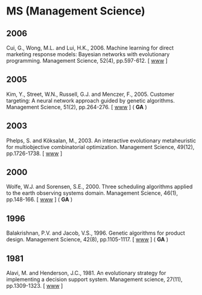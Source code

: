 # MS (Management Science)

## 2006

Cui, G., Wong, M.L. and Lui, H.K., 2006. Machine learning for direct marketing response models: Bayesian networks with evolutionary programming. Management Science, 52(4), pp.597-612. [ [www](https://pubsonline.informs.org/doi/abs/10.1287/mnsc.1060.0514) ]

## 2005

Kim, Y., Street, W.N., Russell, G.J. and Menczer, F., 2005. Customer targeting: A neural network approach guided by genetic algorithms. Management Science, 51(2), pp.264-276.  [ [www](https://pubsonline.informs.org/doi/abs/10.1287/mnsc.1040.0296) ] ( **GA** )

## 2003

Phelps, S. and Köksalan, M., 2003. An interactive evolutionary metaheuristic for multiobjective combinatorial optimization. Management Science, 49(12), pp.1726-1738. [ [www](https://pubsonline.informs.org/doi/abs/10.1287/mnsc.49.12.1726.25117) ]

## 2000

Wolfe, W.J. and Sorensen, S.E., 2000. Three scheduling algorithms applied to the earth observing systems domain. Management Science, 46(1), pp.148-166.  [ [www](https://pubsonline.informs.org/doi/abs/10.1287/mnsc.46.1.148.15134) ] ( **GA** )

## 1996

Balakrishnan, P.V. and Jacob, V.S., 1996. Genetic algorithms for product design. Management Science, 42(8), pp.1105-1117. [ [www](https://pubsonline.informs.org/doi/abs/10.1287/mnsc.42.8.1105) ] ( **GA** )

## 1981

Alavi, M. and Henderson, J.C., 1981. An evolutionary strategy for implementing a decision support system. Management science, 27(11), pp.1309-1323. [ [www](https://pubsonline.informs.org/doi/abs/10.1287/mnsc.27.11.1309) ]
